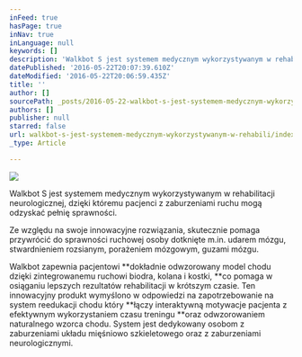 ```yaml
---
inFeed: true
hasPage: true
inNav: true
inLanguage: null
keywords: []
description: 'Walkbot S jest systemem medycznym wykorzystywanym w rehabilitacji neurologicznej, dzięki któremu pacjenci z zaburzeniami ruchu mogą odzyskać pełnię sprawności. '
datePublished: '2016-05-22T20:07:39.610Z'
dateModified: '2016-05-22T20:06:59.435Z'
title: ''
author: []
sourcePath: _posts/2016-05-22-walkbot-s-jest-systemem-medycznym-wykorzystywanym-w-rehabili.md
authors: []
publisher: null
starred: false
url: walkbot-s-jest-systemem-medycznym-wykorzystywanym-w-rehabili/index.html
_type: Article

---
```

![](https://the-grid-user-content.s3-us-west-2.amazonaws.com/ffdf3e8b-51b7-4177-8898-874396a54f68.jpg)

Walkbot S jest systemem medycznym wykorzystywanym w rehabilitacji neurologicznej, dzięki któremu pacjenci z zaburzeniami ruchu mogą odzyskać pełnię sprawności. 

Ze względu na swoje innowacyjne rozwiązania, skutecznie pomaga przywrócić do sprawności ruchowej osoby dotknięte m.in. udarem mózgu, stwardnieniem rozsianym, porażeniem mózgowym, guzami mózgu. 

Walkbot zapewnia pacjentowi **dokładnie odwzorowany model chodu dzięki zintegrowanemu ruchowi biodra, kolana i kostki, **co pomaga w osiąganiu lepszych rezultatów rehabilitacji w krótszym czasie. Ten innowacyjny produkt wymyślono w odpowiedzi na zapotrzebowanie na system reedukacji chodu który **łączy interaktywną motywacje pacjenta z efektywnym wykorzystaniem czasu treningu **oraz odwzorowaniem naturalnego wzorca chodu. System jest dedykowany osobom z zaburzeniami układu mięśniowo szkieletowego oraz z zaburzeniami neurologicznymi.